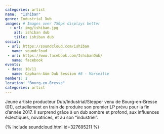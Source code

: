 ```yaml
---
categories: artist
name:  "Ishiban"
genre: Industrial Dub
images: # Images over 750px displays better
  - url: img/ishiban.jpg
    alt: ishiban dub
    title: ishiban dub
social:
 - url: https://soundcloud.com/ishiban
   name: soundcloud
 - url: https://www.facebook.com/IshibanDub/
   name: facebook
events:
 - date: 10/11
   name: Capharn-Aüm Dub Session #8 - Marseille
members: 1
location: "Bourg-en-Bresse"
categories: artist
---
```

Jeune artiste producteur Dub/Industrial/Stepper venu de Bourg-en-Bresse (01), actuellement en train de produire son premier LP prévu pour la fin d’année 2017. Il surprend grâce à un dub sombre et profond, aux influences éclectiques, novatrices, et au son “industriel”.

{% include soundcloud.html id=327695211 %}
